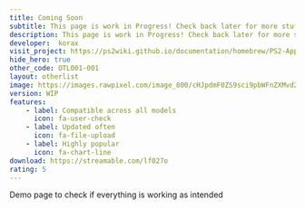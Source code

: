 ```yaml
---
title: Coming Soon
subtitle: This page is work in Progress! Check back later for more stuff!
description: This page is work in Progress! Check back later for more stuff!
developer:  korax
visit_project: https://ps2wiki.github.io/documentation/homebrew/PS2-App-System/SAS/index.html
hide_hero: true
other_code: OTL001-001
layout: otherlist
image: https://images.rawpixel.com/image_800/cHJpdmF0ZS9sci9pbWFnZXMvd2Vic2l0ZS8yMDIyLTA4L3JtNTU4LWVsZW1lbnRzLXdvcmQtMDEteC5qcGc.jpg
version: WIP
features:
    - label: Compatible across all models
      icon: fa-user-check
    - label: Updated often
      icon: fa-file-upload
    - label: Highly popular
      icon: fa-chart-line
download: https://streamable.com/lf027o
rating: 5
---
```


Demo page to check if everything is working as intended
